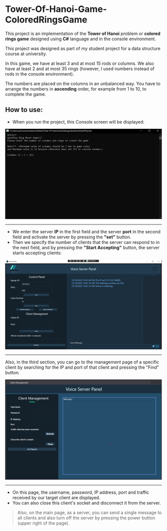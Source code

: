 # Tower-Of-Hanoi-Game-ColoredRingsGame

This project is an implementation of the **Tower of Hanoi** problem or **colored rings game** designed using **C#** language and in the console environment.

This project was designed as part of my student project for a data structure course at university.

In this game, we have at least 3 and at most 15 rods or columns. We also have at least 2 and at most 35 rings (however, I used numbers instead of rods in the console environment).

The numbers are placed on the columns in an unbalanced way. You have to arrange the numbers in **ascending** order, for example from 1 to 10, to complete the game.


## How to use:

- When you run the project, this Console screen will be displayed:


![image](https://github.com/Ali-Roodi79/Tower-Of-Hanoi-Game-ColoredRingsGame/blob/main/assets/img/MainConsolePage.png)

---

- We enter the server **IP** in the first field and the server **port** in the second field and activate the server by pressing the **"set"** button.
- Then we specify the number of clients that the server can respond to in the next field, and by pressing the **"Start Accepting"** button, the server starts accepting clients:


![image](https://github.com/Ali-Roodi79/Voice-Server-VoIP/blob/main/assets/img/Set-Server-IP-Port-and-binding.png)

---

Also, in the third section, you can go to the management page of a specific client by searching for the IP and port of that client and pressing the "Find" button.


![image](https://github.com/Ali-Roodi79/Voice-Server-VoIP/blob/main/assets/img/ClientsPage.png)

---

- On this page, the username, password, IP address, port and traffic received by our target client are displayed.
- You can also close this client's socket and disconnect it from the server.

> Also, on the main page, as a server, you can send a single message to all clients and also turn off the server
>  by pressing the power button (upper right of the page).
